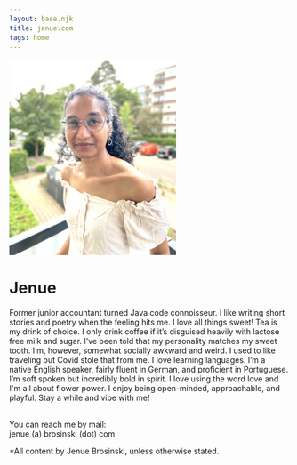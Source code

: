 ```yaml
---
layout: base.njk
title: jenue.com
tags: home
---
```


<div class="about">
	<img src="/static/img/IMG_glasses.jpg" width="300"/>
	<div class="aboutText">
		<h1>Jenue</h1>
        <p> Former junior accountant turned Java code connoisseur. I like writing short stories and poetry when the feeling hits me. I love all things sweet! Tea is my drink of choice. I only drink coffee if it’s disguised heavily with lactose free milk and sugar. I’ve been told that my personality matches my sweet tooth. I’m, however, somewhat socially awkward and weird. I used to like traveling but Covid stole that from me. I love learning languages. I’m a native English speaker, fairly fluent in German, and proficient in Portuguese. I’m soft spoken but incredibly bold in spirit. I love using the word love and I'm all about flower power. I enjoy being open-minded, approachable, and playful. Stay a while and vibe with me! <br/><br/>
		</p>
		<p>
			<p>You can reach me by mail: <br/>jenue (a) brosinski (dot) com</p>
			*All content by Jenue Brosinski, unless otherwise stated.
		</p>
	</div>
</div>    
